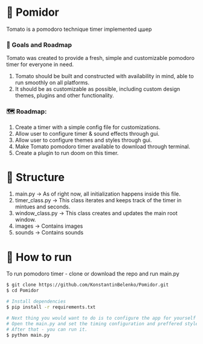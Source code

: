 # 🍅 Pomidor
Tomato is a pomodoro technique timer implemented цшер 

### 💎 Goals and Roadmap
Tomato was created to provide a fresh, simple and customizable pomodoro timer for everyone in need.
1. Tomato should be built and constructed with availability in mind, able to run smoothly on all platforms. 
2. It should be as customizable as possible, including custom design themes, plugins and other functionality.

### 🗺 Roadmap:
1. Create a timer with a simple config file for customizations.
2. Allow user to configure timer & sound effects through gui.
3. Allow user to configure themes and styles through gui.
4. Make Tomato pomodoro timer available to download through terminal.
5. Create a plugin to run doom on this timer.

# 📂 Structure
1. main.py -> As of right now, all initialization happens inside this file.
2. timer_class.py -> This class iterates and keeps track of the timer in mintues and seconds.
3. window_class.py -> This class creates and updates the main root window.
4. images -> Contains images
5. sounds -> Contains sounds

# 📄 How to run
To run pomodoro timer - clone or download the repo and run main.py
```bash
$ git clone https://github.com/KonstantinBelenko/Pomidor.git
$ cd Pomidor

# Install dependencies
$ pip install -r requirements.txt

# Next thing you would want to do is to configure the app for yourself 
# Open the main.py and set the timing configuration and preffered styles
# After that - you can run it. 
$ python main.py
```